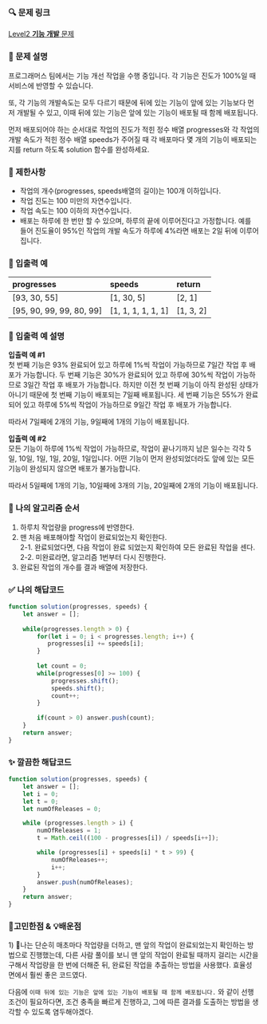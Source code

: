 ### 🔍 문제 링크
[Level2 **기능 개발** 문제](https://school.programmers.co.kr/learn/courses/30/lessons/42586)

### 📘 문제 설명
프로그래머스 팀에서는 기능 개선 작업을 수행 중입니다. 각 기능은 진도가 100%일 때 서비스에 반영할 수 있습니다.

또, 각 기능의 개발속도는 모두 다르기 때문에 뒤에 있는 기능이 앞에 있는 기능보다 먼저 개발될 수 있고, 이때 뒤에 있는 기능은 앞에 있는 기능이 배포될 때 함께 배포됩니다.

먼저 배포되어야 하는 순서대로 작업의 진도가 적힌 정수 배열 progresses와 각 작업의 개발 속도가 적힌 정수 배열 speeds가 주어질 때 각 배포마다 몇 개의 기능이 배포되는지를 return 하도록 solution 함수를 완성하세요.

### 📕 제한사항
- 작업의 개수(progresses, speeds배열의 길이)는 100개 이하입니다.
- 작업 진도는 100 미만의 자연수입니다.
- 작업 속도는 100 이하의 자연수입니다.
- 배포는 하루에 한 번만 할 수 있으며, 하루의 끝에 이루어진다고 가정합니다. 예를 들어 진도율이 95%인 작업의 개발 속도가 하루에 4%라면 배포는 2일 뒤에 이루어집니다.

### 📙 입출력 예
|progresses|speeds|return|
|:---|:---|:---|
|[93, 30, 55]|[1, 30, 5]|[2, 1]|
|[95, 90, 99, 99, 80, 99]|[1, 1, 1, 1, 1, 1]|[1, 3, 2]|

### 📒 입출력 예 설명
**입출력 예 #1**  
첫 번째 기능은 93% 완료되어 있고 하루에 1%씩 작업이 가능하므로 7일간 작업 후 배포가 가능합니다.
두 번째 기능은 30%가 완료되어 있고 하루에 30%씩 작업이 가능하므로 3일간 작업 후 배포가 가능합니다. 하지만 이전 첫 번째 기능이 아직 완성된 상태가 아니기 때문에 첫 번째 기능이 배포되는 7일째 배포됩니다.
세 번째 기능은 55%가 완료되어 있고 하루에 5%씩 작업이 가능하므로 9일간 작업 후 배포가 가능합니다.

따라서 7일째에 2개의 기능, 9일째에 1개의 기능이 배포됩니다.

**입출력 예 #2**  
모든 기능이 하루에 1%씩 작업이 가능하므로, 작업이 끝나기까지 남은 일수는 각각 5일, 10일, 1일, 1일, 20일, 1일입니다. 어떤 기능이 먼저 완성되었더라도 앞에 있는 모든 기능이 완성되지 않으면 배포가 불가능합니다.

따라서 5일째에 1개의 기능, 10일째에 3개의 기능, 20일째에 2개의 기능이 배포됩니다.

### 📔 나의 알고리즘 순서
1. 하루치 작업량을 progress에 반영한다.
2. 맨 처음 배포해야할 작업이 완료되었는지 확인한다.  
   2-1. 완료되었다면, 다음 작업이 완료 되었는지 확인하여 모든 완료된 작업을 센다.  
   2-2. 미완료라면, 알고리즘 1번부터 다시 진행한다.
3. 완료된 작업의 개수를 결과 배열에 저장한다.

### ✅ 나의 해답코드
```javascript
function solution(progresses, speeds) {
    let answer = [];
    
    while(progresses.length > 0) {
        for(let i = 0; i < progresses.length; i++) {
           progresses[i] += speeds[i]; 
        }
        
        let count = 0;
        while(progresses[0] >= 100) {
            progresses.shift();
            speeds.shift();
            count++;
        }
        
        if(count > 0) answer.push(count);
    }
    return answer;
}
```

### ✨ 깔끔한 해답코드
```javascript
function solution(progresses, speeds) {
    let answer = [];
    let i = 0;
    let t = 0;
    let numOfReleases = 0;

    while (progresses.length > i) {
        numOfReleases = 1;
        t = Math.ceil((100 - progresses[i]) / speeds[i++]);

        while (progresses[i] + speeds[i] * t > 99) {
            numOfReleases++;
            i++;
        }
        answer.push(numOfReleases);
    }
    return answer;
}
```

### 📝고민한점 & 💡배운점
1\) 🤔나는 단순히 매초마다 작업량을 더하고, 맨 앞의 작업이 완료되었는지 확인하는 방법으로 진행했는데, 다른 사람 풀이를 보니 맨 앞의 작업이 완료될 때까지 걸리는 시간을 구해서 작업량을 한 번에 더해준 뒤, 완료된 작업을 추출하는 방법을 사용했다. 효율성 면에서 훨씬 좋은 코드였다. 

다음에 `이때 뒤에 있는 기능은 앞에 있는 기능이 배포될 때 함께 배포됩니다.` 와 같이 선행 조건이 필요하다면, 조건 충족을 빠르게 진행하고, 그에 따른 결과를 도출하는 방법을 생각할 수 있도록 염두해야겠다.